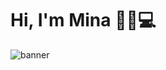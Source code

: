 # Hi, I'm Mina 👋🏼💻

<img src="https://user-images.githubusercontent.com/38506259/87757075-07720e00-c7d8-11ea-9323-e7ecdcc2cd9e.gif" alt="banner">

